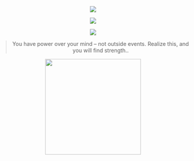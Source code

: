 
<p align="center">
   <a href="" >
    <img src="https://custom-title-readme.vercel.app/custom-title?font=Fira+Code&text=Perfil+em+construção&weight=400&size=24&color=176fe3&width=340&height=65" />
  </a>
</p>

<p align="center">
   <a href="" >
    <img src="https://last-fm-badge.vercel.app/lastfm-badge?username=Eddev000&font=Bricolage+Grotesque&weight=500" />
  </a>
</p>

<p align="center">
  <a href="https://ski">
    <img src="https://skillicons.dev/icons?i=js,html,css,nodejs,bash,linux,vim" />
  </a>
</p>

<div align="center">

>You have power over your mind – not outside events. Realize this, and you will find strength..
    
</div>
<p align="center">
  <a href="https://letterboxd.com/mayber" >
    <img width="250" src="https://letterboxd-github-badge.vercel.app/badge?user=Mayber" />
  </a>
</p>




